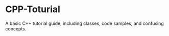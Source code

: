# CPP-Toturial
A basic C++ tutorial guide, including classes, code samples, and confusing concepts.
